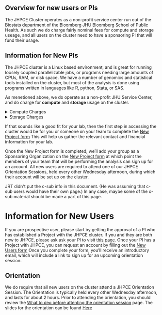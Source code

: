 ## Overview for new users or PIs
The JHPCE Cluster operates as a non-profit service center run out of the 
Biostats department of the Bloomberg JHU Bloomberg School of Public Health. As 
such we do charge fairly nominal fees for compute and storage useage, and all
users on the cluster need to have a sponsoring PI that will fund their usage.

## Information for New PIs
The JHPCE cluster is a Linux based environment, and is great for running
loosely coupled parallelizable jobs, or programs needing large amounts of 
CPUs, RAM, or disk space.  We have a number of genomics and statistical tools
installed on the cluster, but most of the analysis is done using programs 
written in languages like R, python, Stata, or SAS.

As menetioned above, we do operate as a non-profit JHU Service Center, and do
charge for **compute** and **storage** usage on the cluster.  

<details>
<summary>Compute Charges</summary>
Our fees for compute time are roughly 1 penny per hour for a job using 1 core 
and 5GB of RAM.  Costs scale linearly with time and cpu+mem usage, so a job 
running for 24 hours that used 8 cores and 40GB of RAM would cost about $2.00.
</details>
<details>
  <summary>Storage Charges </summary>
  Costs for storage are broken into home directory storage and project storage space. 
<br>
    1. **Home directory Storage:** All users are given a personal home directory with a 100GB quota.  For home directory space, we charge $0.45 per GB per year, so this cost would max out at $45 for a year if a user used their entire 100GB of space.
<br>
    2. <b>Project Storage:</b> If you need several TB of space for storing large amounts of data, you can purchase an allocation on one of our large storage arrays.  Every 12 months or so we purchase a new large storage array for the JHPCE cluster, and sell allocations on that array. The cost for an allocation will be based on the actual cost of the storage, but has been decreasing over time.  Our latest storage build worked out to be about $30 per TB per year.  There is typically a 10TB minimum buyin for new storage purchases.
</details>

If that sounds like a good fit for your lab, then the first step in accessing
the cluster would be for you or someone on your team to complete the <A HREF="new-pi.md">New Project form</A>  This will help us gather the relevant contact and financial information for your lab.


Once the New Project form is completed, we’ll add your group as a Sponsoring Organization on the <A HREF="new-pi.md">New Project form</A> at which point the members of your team that will be performing the analysis can sign up for an account.  All new users are required to attend one of our JHPCE Orientation Sessions, held every other Wednesday afternoon, during which their account will be set up on the cluster.


JRT didn't put the c-sub info in this document.
(He was assuming that c-sub users would have their own page.)
In any case, maybe some of the c-sub material should be made a part of this page.

# Information for New Users
If you are prospective user, please start by getting the approval of a
PI who has established a Project with the JHPCE cluster. If you and they are both new to JHPCE, please ask ask your PI to visit [this page](new-pi.md).
Once your PI has a Project with JHPCE, you can request an account by filling out
the <A HREF="new-users.md">New Users form</A> 
Once you complete your form, you'll receive an introductory email, which will include a link to sign up for an upcoming orientation session.

## Orientation
We do require that all new users on the cluster attend a JHPCE Orientation Session.  The Orientation is typically held every other Wednesday afternoon, and lasts for about 2 hours.  Prior to attending the orientation, you should review the <A HREF="new-users.md">What to deo before attenting the orientation session</A> page.  The slides for the orientation can be found <A HREF="/orient/images/latest-orient.pdf">Here</A>

